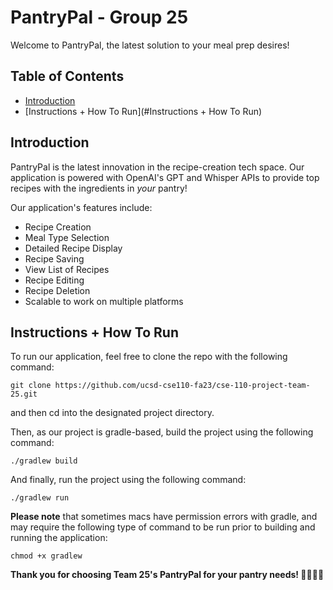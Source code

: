 # PantryPal - Group 25

Welcome to PantryPal, the latest solution to your meal prep desires!

## Table of Contents
- [Introduction](#introduction)
- [Instructions + How To Run](#Instructions + How To Run)

## Introduction

PantryPal is the latest innovation in the recipe-creation tech space. Our application is powered with OpenAI's GPT and Whisper APIs to provide top recipes with the ingredients in _your_ pantry! 

Our application's features include:

- Recipe Creation
- Meal Type Selection
- Detailed Recipe Display
- Recipe Saving
- View List of Recipes
- Recipe Editing
- Recipe Deletion
- Scalable to work on multiple platforms

## Instructions + How To Run

To run our application, feel free to clone the repo with the following command:
```
git clone https://github.com/ucsd-cse110-fa23/cse-110-project-team-25.git
```
and then cd into the designated project directory. 

Then, as our project is gradle-based, build the project using the following command:
```
./gradlew build
```
And finally, run the project using the following command:
```
./gradlew run
```

**Please note** that sometimes macs have permission errors with gradle, and may require the following type of command to be run prior to building and running the application:
```
chmod +x gradlew
```

**Thank you for choosing Team 25's PantryPal for your pantry needs! 🧑‍🍳🍳💅**
